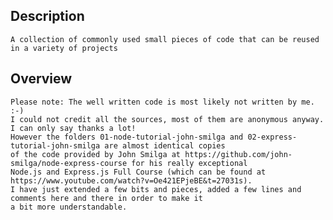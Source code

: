 Description
-----------------
    A collection of commonly used small pieces of code that can be reused in a variety of projects
    
Overview
-----------------
    Please note: The well written code is most likely not written by me. :-)
    I could not credit all the sources, most of them are anonymous anyway. I can only say thanks a lot!
    However the folders 01-node-tutorial-john-smilga and 02-express-tutorial-john-smilga are almost identical copies 
    of the code provided by John Smilga at https://github.com/john-smilga/node-express-course for his really exceptional 
    Node.js and Express.js Full Course (which can be found at https://www.youtube.com/watch?v=Oe421EPjeBE&t=27031s).
    I have just extended a few bits and pieces, added a few lines and comments here and there in order to make it 
    a bit more understandable.
    


